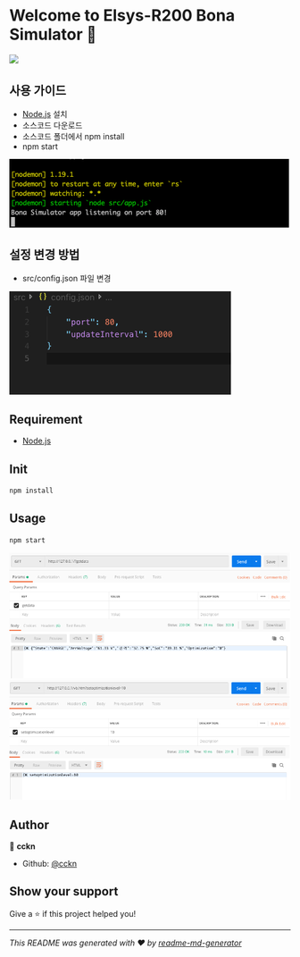 <h1 >Welcome to Elsys-R200 Bona Simulator 👋</h1>
<p>
  <img src="https://img.shields.io/badge/version-1.0.0-blue.svg?cacheSeconds=2592000" />
</p>

## 사용 가이드 
- [Node.js](https://nodejs.org/ko/) 설치 
- 소스코드 다운로드
- 소스코드 폴더에서 npm install 
- npm start

![npmStart](readme/images/npmStart.png)


## 설정 변경 방법 

- src/config.json 파일 변경

![configFile](./readme/images/configFile.png)

## Requirement
- [Node.js](https://nodejs.org/ko/) 

## Init

```sh
npm install
```

## Usage
```sh
npm start
```

![getData](readme/images/getData.png)
![setOptimaize](readme/images/setOptimize.png)

## Author

👤 **cckn**

* Github: [@cckn](https://github.com/cckn)

## Show your support

Give a ⭐️ if this project helped you!

***
_This README was generated with ❤️ by [readme-md-generator](https://github.com/kefranabg/readme-md-generator)_